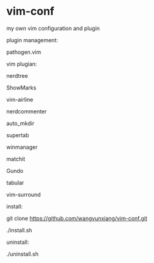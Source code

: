 # vim-conf
my own vim configuration and plugin

plugin management:

pathogen.vim

vim plugian:

nerdtree

ShowMarks

vim-airline

nerdcommenter

auto_mkdir

supertab

winmanager

matchit

Gundo

tabular

vim-surround

install:

git clone https://github.com/wangyunxiang/vim-conf.git

./install.sh

uninstall:

./uninstall.sh

